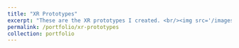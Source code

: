 ```yaml
---
title: "XR Prototypes"
excerpt: "These are the XR prototypes I created. <br/><img src='/images/500x300.png'>"
permalink: /portfolio/xr-prototypes
collection: portfolio
---
```


<!-- <h2 class="text-center">My Design Portfolio</h2>

<div id="portfolioCarousel" class="carousel slide" data-bs-ride="carousel">
  <div class="carousel-inner">
    <div class="carousel-item active">
      <img src="https://via.placeholder.com/800x400" class="d-block w-100" alt="Placeholder Image 1">
    </div>
    <div class="carousel-item">
      <img src="https://via.placeholder.com/800x400" class="d-block w-100" alt="Placeholder Image 2">
    </div>
    <div class="carousel-item">
      <img src="https://via.placeholder.com/800x400" class="d-block w-100" alt="Placeholder Image 3">
    </div>
  </div>
  <button class="carousel-control-prev" type="button" data-bs-target="#portfolioCarousel" data-bs-slide="prev">
    <span class="carousel-control-prev-icon" aria-hidden="true"></span>
    <span class="visually-hidden">Previous</span>
  </button>
  <button class="carousel-control-next" type="button" data-bs-target="#portfolioCarousel" data-bs-slide="next">
    <span class="carousel-control-next-icon" aria-hidden="true"></span>
    <span class="visually-hidden">Next</span>
  </button>
</div>

<p class="text-center mt-4">Explore my work by scrolling through the carousel!</p> -->